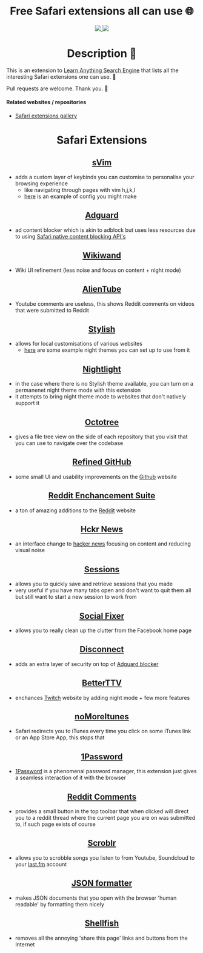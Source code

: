 <h1 align="center"> Free Safari extensions all can use 🌐 </h1>

<div align="center">
<a href="https://www.patreon.com/learnanything">
		<img src="https://img.shields.io/badge/Say%20Thanks-💗-ff69b4.svg">
	</a>
	<a href="https://github.com/learn-anything/safari-extensions/blob/master/LICENSE">
		<img src="https://img.shields.io/pypi/l/pipenv.svg">
	</a>
</div>

<h1 align="center"> Description 📕</h1>


This is an extension to [Learn Anything Search Engine](https://learn-anything.xyz/) that lists all the interesting Safari extensions one can use. 🔭

Pull requests are welcome. Thank you. 💙

#### Related websites / repositories 

- [Safari extensions gallery](https://safari-extensions.apple.com)

<h1 align="center"> Safari Extensions </h1>

<h2 align="center"> <a href="https://github.com/flipxfx/sVim"> sVim </a></h2>

- adds a custom layer of keybinds you can customise to personalise your browsing experience
	- like navigating through pages with vim h,j,k,l 
	- [here](https://gist.github.com/c26e6a05e4e426e0542e55b7513b581c) is an example of config you might make

<h2 align="center"> <a href="https://adguard.com/en/adblock-adguard-safari.html"> Adguard </a></h2>

- ad content blocker which is akin to adblock but uses less resources due to using [Safari native content blocking API's](https://developer.apple.com/library/content/documentation/Extensions/Conceptual/ContentBlockingRules/Introduction/Introduction.html)

<h2 align="center"> <a href="http://www.wikiwand.com"> Wikiwand </a></h2>

- Wiki UI refinement (less noise and focus on content + night mode)

<h2 align="center"> <a href="https://github.com/mabako/alientube"> AlienTube </a></h2>

- Youtube comments are useless, this shows Reddit comments on videos that were submitted to Reddit

<h2 align="center"> <a href="http://sobolev.us/stylish/"> Stylish </a></h2>

- allows for local customisations of various websites
	- [here](https://medium.com/@NikitaVoloboev/the-best-kind-of-web-3c9131a1fd99) are some example night themes you can set up to use from it
	
<h2 align="center"> <a href="https://github.com/Gofake1/Nightlight"> Nightlight </a></h2>

- in the case where there is no Stylish theme available, you can turn on a permanenet night theme mode with this extension
- it attempts to bring night theme mode to websites that don't natively support it



<h2 align="center"> <a href="https://github.com/buunguyen/octotree"> Octotree </a></h2>

- gives a file tree view on the side of each repository that you visit that you can use to navigate over the codebase

<h2 align="center"> <a href="https://github.com/fantattitude/refined-github-safari"> Refined GitHub</a></h2>

- some small UI and usability improvements on the [Github](https://github.com/) website

<h2 align="center"> <a href="https://github.com/honestbleeps/Reddit-Enhancement-Suite"> Reddit Enchancement Suite </a></h2>

- a ton of amazing additions to the [Reddit](http://www.reddit.com/) website


<h2 align="center"> <a href="https://hckrnews.com/about.html#extensions"> Hckr News</a></h2>

- an interface change to [hacker news](https://news.ycombinator.com/) focusing on content and reducing visual noise

<h2 align="center"> <a href="https://sessions-extension.github.io/Sessions/"> Sessions</a></h2>

- allows you to quickly save and retrieve sessions that you made
- very useful if you have many tabs open and don't want to quit them all but still want to start a new session to work from

<h2 align="center"> <a href="http://socialfixer.com/download.html"> Social Fixer</a></h2>

- allows you to really clean up the clutter from the Facebook home page

<h2 align="center"> <a href="https://disconnect.me/"> Disconnect</a></h2>

- adds an extra layer of security on top of [Adguard blocker](https://adguard.com/en/adblock-adguard-safari.html) 

<h2 align="center"> <a href="https://nightdev.com/betterttv/"> BetterTTV</a></h2>

- enchances [Twitch](http://twitch.tv/) website by adding night mode + few more features

<h2 align="center"> <a href="http://nomoreitunes.einserver.de/"> noMoreItunes </a></h2>

- Safari redirects you to iTunes every time you click on some iTunes link or an App Store App, this stops that

<h2 align="center"> <a href="https://agilebits.com/onepassword/extensions"> 1Password </a></h2>

- [1Password](https://1password.com) is a phenomenal password manager, this extension just gives a seamless interaction of it with the browser

<h2 align="center"> <a href="http://safariextendr.com/extension/reddit-comments"> Reddit Comments </a></h2>

- provides a small button in the top toolbar that when clicked will direct you to a reddit thread where the current page you are on was submitted to, if such page exists of course

<h2 align="center"> <a href="http://scroblr.fm/"> Scroblr</a></h2>

- allows you to scrobble songs you listen to from Youtube, Soundcloud to your [last.fm](http://last.fm) account

<h2 align="center"> <a href="https://github.com/rfletcher/safari-json-formatter"> JSON formatter </a></h2>

- makes JSON documents that you open with the browser 'human readable' by formatting them nicely

<h2 align="center"> <a href="http://open-bits.com/shellfish/"> Shellfish</a></h2>

- removes all the annoying 'share this page' links and buttons from the Internet

